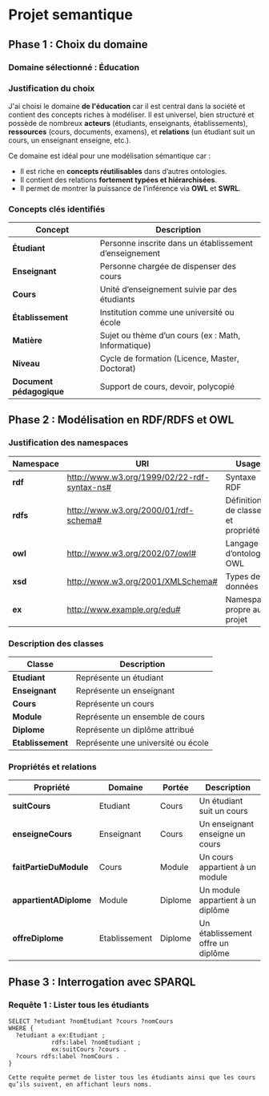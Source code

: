 # Projet semantique

## Phase 1 : Choix du domaine

### Domaine sélectionné : **Éducation**

### Justification du choix

J'ai choisi le domaine **de l'éducation** car il est central dans la société et contient des concepts riches à modéliser. Il est universel, bien structuré et possède de nombreux **acteurs** (étudiants, enseignants, établissements), **ressources** (cours, documents, examens), et **relations** (un étudiant suit un cours, un enseignant enseigne, etc.).

Ce domaine est idéal pour une modélisation sémantique car :

- Il est riche en **concepts réutilisables** dans d’autres ontologies.
- Il contient des relations **fortement typées et hiérarchisées**.
- Il permet de montrer la puissance de l’inférence via **OWL** et **SWRL**.

### Concepts clés identifiés

| Concept                | Description                                              |
|------------------------|----------------------------------------------------------|
| **Étudiant**           | Personne inscrite dans un établissement d’enseignement   |
| **Enseignant**         | Personne chargée de dispenser des cours                  |
| **Cours**              | Unité d’enseignement suivie par des étudiants            |
| **Établissement**      | Institution comme une université ou école                |
| **Matière**            | Sujet ou thème d’un cours (ex : Math, Informatique)      |
| **Niveau**             | Cycle de formation (Licence, Master, Doctorat)           |
| **Document pédagogique** | Support de cours, devoir, polycopié                    |

## Phase 2 : Modélisation en RDF/RDFS et OWL

### Justification des **namespaces**

| Namespace      | URI                                              | Usage                                       |
|----------------|--------------------------------------------------|---------------------------------------------|
| **rdf**        | http://www.w3.org/1999/02/22-rdf-syntax-ns#      | Syntaxe RDF                                 |
| **rdfs**       | http://www.w3.org/2000/01/rdf-schema#            | Définition de classes et propriétés         |
| **owl**        | http://www.w3.org/2002/07/owl#                   | Langage d’ontologie OWL                     |
| **xsd**        | http://www.w3.org/2001/XMLSchema#                | Types de données                            |
| **ex**         | http://www.example.org/edu#                      | Namespace propre au projet                  |

### Description des classes

| Classe           | Description                                    |
|------------------|------------------------------------------------|
| **Etudiant**     | Représente un étudiant                         |
| **Enseignant**   | Représente un enseignant                       |
| **Cours**        | Représente un cours                            |
| **Module**       | Représente un ensemble de cours                |
| **Diplome**      | Représente un diplôme attribué                 |
| **Etablissement**| Représente une université ou école             |

### Propriétés et relations

| Propriété               | Domaine        | Portée         | Description                                   |
|-------------------------|----------------|----------------|-----------------------------------------------|
| **suitCours**           | Etudiant       | Cours          | Un étudiant suit un cours                     |
| **enseigneCours**       | Enseignant     | Cours          | Un enseignant enseigne un cours               |
| **faitPartieDuModule**  | Cours          | Module         | Un cours appartient à un module               |
| **appartientADiplome**  | Module         | Diplome        | Un module appartient à un diplôme             |
| **offreDiplome**        | Etablissement  | Diplome        | Un établissement offre un diplôme             |

## Phase 3 : Interrogation avec SPARQL

### Requête 1 : Lister tous les étudiants

```sparql
SELECT ?etudiant ?nomEtudiant ?cours ?nomCours
WHERE {
  ?etudiant a ex:Etudiant ;
            rdfs:label ?nomEtudiant ;
            ex:suitCours ?cours .
  ?cours rdfs:label ?nomCours .
}

Cette requête permet de lister tous les étudiants ainsi que les cours qu’ils suivent, en affichant leurs noms.
